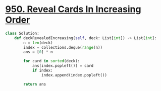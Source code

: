 # [950. Reveal Cards In Increasing Order](https://leetcode.com/problems/reveal-cards-in-increasing-order)

```py
class Solution:
    def deckRevealedIncreasing(self, deck: List[int]) -> List[int]:
        n = len(deck)
        index = collections.deque(range(n))
        ans = [0] * n

        for card in sorted(deck):
            ans[index.popleft()] = card
            if index:
                index.append(index.popleft())

        return ans
```
